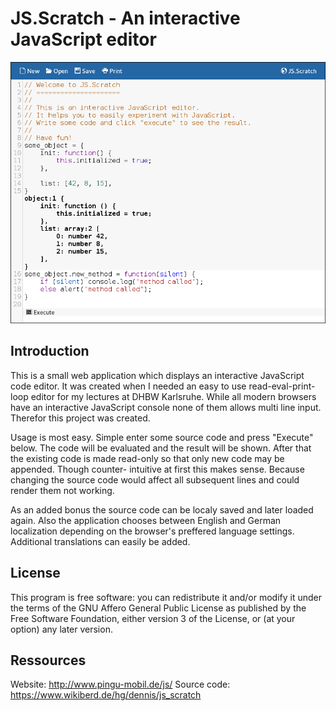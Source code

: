JS.Scratch - An interactive JavaScript editor
=============================================

![Screenshot](screenshot.png)

Introduction
------------

This is a small web application which displays an interactive JavaScript code
editor. It was created when I needed an easy to use read-eval-print-loop editor
for my lectures at DHBW Karlsruhe. While all modern browsers have an interactive
JavaScript console none of them allows multi line input. Therefor this project
was created.

Usage is most easy. Simple enter some source code and press "Execute" below.
The code will be evaluated and the result will be shown. After that the existing
code is made read-only so that only new code may be appended. Though counter-
intuitive at first this makes sense. Because changing the source code would
affect all subsequent lines and could render them not working.

As an added bonus the source code can be localy saved and later loaded again.
Also the application chooses between English and German localization depending
on the browser's preffered language settings. Additional translations can
easily be added.

License
-------
This program is free software: you can redistribute it and/or modify
it under the terms of the GNU Affero General Public License as
published by the Free Software Foundation, either version 3 of the
License, or (at your option) any later version.

Ressources
----------

Website: http://www.pingu-mobil.de/js/
Source code: https://www.wikiberd.de/hg/dennis/js_scratch
